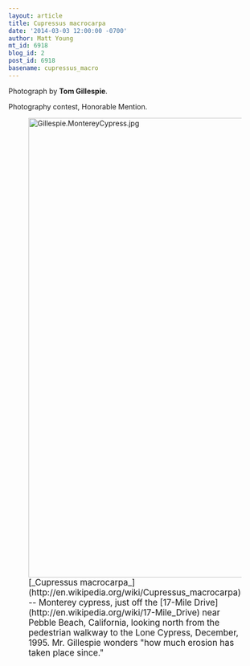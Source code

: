 ```yaml
---
layout: article
title: Cupressus macrocarpa
date: '2014-03-03 12:00:00 -0700'
author: Matt Young
mt_id: 6918
blog_id: 2
post_id: 6918
basename: cupressus_macro
---
```

Photograph by **Tom Gillespie**.

Photography contest, Honorable Mention.

<figure>
<img src="{{ site.baseurl }}/uploads/2014/Gillespie.MontereyCypress.jpg" alt="Gillespie.MontereyCypress.jpg" width="600" height="914" />
<figcaption markdown="span">
<big>[_Cupressus macrocarpa_](http://en.wikipedia.org/wiki/Cupressus_macrocarpa) -- Monterey cypress, just off the [17-Mile Drive](http://en.wikipedia.org/wiki/17-Mile_Drive) near Pebble Beach, California, looking north from the pedestrian walkway to the Lone Cypress, December, 1995.  Mr. Gillespie wonders "how much erosion has taken place since."</big>

</figcaption>
</figure>
